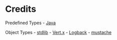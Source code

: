 # Credits

Predefined Types
	- [Java](https://docs.oracle.com/en/java/javase/11/)

Object Types
	- [stdlib](https://docs.oracle.com/en/java/javase/11/docs/api/index.html)
	- [Vert.x](https://vertx.io/)
	- [Logback](https://logback.qos.ch/)
	- [mustache](https://mustache.github.io/)
